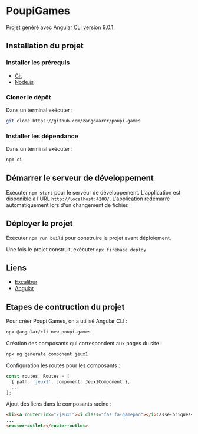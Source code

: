 # PoupiGames

Projet généré avec [Angular CLI](https://github.com/angular/angular-cli) version 9.0.1.

## Installation du projet

### Installer les prérequis
* [Git](https://git-scm.com/)
* [Node.js](https://nodejs.org/en/)

### Cloner le dépôt

Dans un terminal exécuter :
```bash
git clone https://github.com/zangdaarrr/poupi-games
```

### Installer les dépendance
Dans un terminal exécuter :
```bash
npm ci
```

## Démarrer le serveur de développement
Exécuter `npm start` pour le serveur de développement. L'application est disponible à l'URL `http://localhost:4200/`. L'application redémarre automatiquement lors d'un changement de fichier.

## Déployer le projet

Exécuter `npm run build` pour construire le projet avant déploiement.

Une fois le projet construit, exécuter `npx firebase deploy`

## Liens

* [Excalibur](https://excaliburjs.com/docs)
* [Angular](https://angular.io)

## Etapes de contruction du projet

Pour créer Poupi Games, on a utilisé Angular CLI :

```bash
npx @angular/cli new poupi-games
```

Création des composants qui correspondent aux pages du site :

```bash
npx ng generate component jeux1
```

Configuration les routes pour les composants :

```typescript
const routes: Routes = [
  { path: 'jeux1', component: Jeux1Component },
  ...
];
```
Ajout des liens dans le composants racine :

```html
<li><a routerLink="/jeux1"><i class="fas fa-gamepad"></i>Casse-briques</a></li>
...
<router-outlet></router-outlet>
```


